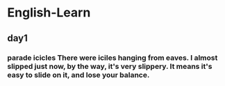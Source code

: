 # English-Learn
## day1
### parade  icicles There were iciles hanging from eaves.  I almost slipped just now, by the way, it's very slippery. It means it's easy to slide on it, and lose your balance.
### 
